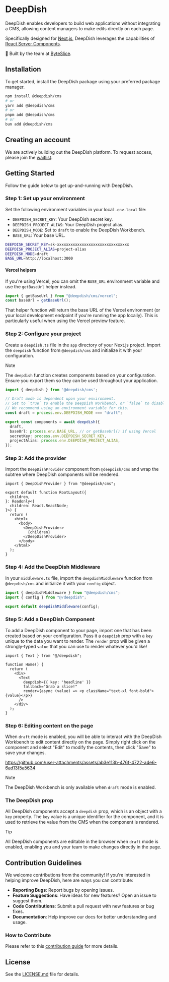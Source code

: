 # DeepDish

DeepDish enables developers to build web applications without integrating a CMS, allowing content managers to make edits directly on each page.

Specifically designed for [Next.js](https://nextjs.org/), DeepDish leverages the capabilities of [React Server Components](https://react.dev/reference/rsc/server-components).

🍕 Built by the team at [ByteSlice](https://byteslice.co).

## Installation

To get started, install the DeepDish package using your preferred package manager.

```sh
npm install @deepdish/cms
# or
yarn add @deepdish/cms
# or
pnpm add @deepdish/cms
# or
bun add @deepdish/cms
```

## Creating an account

We are actively building out the DeepDish platform. To request access, please join the [waitlist](https://www.deepdish.app).

## Getting Started

Follow the guide below to get up-and-running with DeepDish.

### Step 1: Set up your environment

Set the following environment variables in your local `.env.local` file:

- `DEEPDISH_SECRET_KEY`: Your DeepDish secret key.
- `DEEPDISH_PROJECT_ALIAS`: Your DeepDish project alias.
- `DEEPDISH_MODE`: Set to `draft` to enable the DeepDish Workbench.
- `BASE_URL`: Your base URL.

```sh
DEEPDISH_SECRET_KEY=sk-xxxxxxxxxxxxxxxxxxxxxxxxxxxxxxxx
DEEPDISH_PROJECT_ALIAS=project-alias
DEEPDISH_MODE=draft
BASE_URL=http://localhost:3000
```

#### Vercel helpers

If you're using Vercel, you can omit the `BASE_URL` environment variable and use the `getBaseUrl` helper instead.

```ts
import { getBaseUrl } from "@deepdish/cms/vercel";
const baseUrl = getBaseUrl();
```

That helper function will return the base URL of the Vercel environment (or your local development endpoint if you're running the app locally). This is particularly useful when using the Vercel preview feature.

### Step 2: Configure your project

Create a `deepdish.ts` file in the `app` directory of your Next.js project. Import the `deepdish` function from `@deepdish/cms` and initialize it with your configuration.

> [!Note]
> The `deepdish` function creates components based on your configuration. Ensure you export them so they can be used throughout your application.

```ts
import { deepdish } from '@deepdish/cms';

// Draft mode is dependent upon your environment.
// Set to `true` to enable the DeepDish Workbench, or `false` to disable it.
// We recommend using an environment variable for this.
const draft = process.env.DEEPDISH_MODE === "draft";

export const components = await deepdish({
  draft,
  baseUrl: process.env.BASE_URL, // or getBaseUrl() if using Vercel
  secretKey: process.env.DEEPDISH_SECRET_KEY,
  projectAlias: process.env.DEEPDISH_PROJECT_ALIAS,
});
```

### Step 3: Add the provider

Import the `DeepDishProvider` component from `@deepdish/cms` and wrap the subtree where DeepDish components will be rendered.

```tsx
import { DeepDishProvider } from "@deepdish/cms";

export default function RootLayout({
  children,
}: Readonly<{
  children: React.ReactNode;
}>) {
  return (
    <html>
      <body>
        <DeepDishProvider>
          {children}
        </DeepDishProvider>
      </body>
    </html>
  );
}
```

### Step 4: Add the DeepDish Middleware

In your `middleware.ts` file, import the `deepdishMiddleware` function from `@deepdish/cms` and initialize it with your `config` object.

```ts
import { deepdishMiddleware } from "@deepdish/cms";
import { config } from "@/deepdish";

export default deepdishMiddleware(config);
```

### Step 5: Add a DeepDish Component

To add a DeepDish component to your page, import one that has been created based on your configuration. Pass it a `deepdish` prop with a `key` unique to the data you want to render. The `render` prop will be given a strongly-typed `value` that you can use to render whatever you'd like!

```tsx
import { Text } from "@/deepdish";

function Home() {
  return (
    <div>
      <Text
        deepdish={{ key: 'headline' }}
        fallback="Grab a slice!"
        render={async (value) => <p className="text-xl font-bold">{value}</p>}
      />
    </div>
  );
}
```

### Step 6: Editing content on the page

When `draft` mode is enabled, you will be able to interact with the DeepDish Workbench to edit content directly on the page.
Simply right click on the component and select "Edit" to modify the contents, then click "Save" to save your changes.

https://github.com/user-attachments/assets/ab3e113b-476f-4722-a4e6-6ad13f5a5634

> [!Note]
> The DeepDish Workbench is only available when `draft` mode is enabled.

### The DeepDish prop

All DeepDish components accept a `deepdish` prop, which is an object with a `key` property.
The `key` value is a unique identifier for the component, and it is used to retrieve the value from the CMS when the component is rendered.

> [!TIP]
> All DeepDish components are editable in the browser when `draft` mode is enabled, enabling you and your team to make changes directly in the page.

## Contribution Guidelines

We welcome contributions from the community! If you're interested in helping improve DeepDish, here are ways you can contribute:

- **Reporting Bugs**: Report bugs by opening issues.
- **Feature Suggestions**: Have ideas for new features? Open an issue to suggest them.
- **Code Contributions**: Submit a pull request with new features or bug fixes.
- **Documentation**: Help improve our docs for better understanding and usage.

### How to Contribute

Please refer to this [contribution guide](./CONTRIBUTE.md) for more details.

## License

See the [LICENSE.md](LICENSE.md) file for details.
